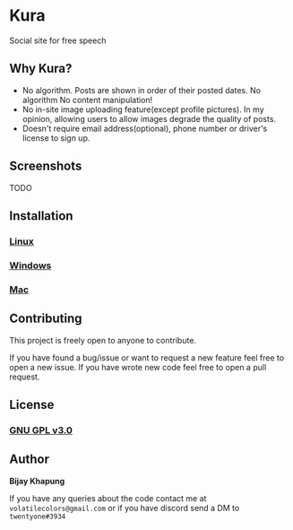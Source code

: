 # Kura

Social site for free speech

## Why Kura?

- No algorithm. Posts are shown in order of their posted dates. No algorithm No content manipulation!
- No in-site image uploading feature(except profile pictures). In my opinion, allowing users to allow images degrade the quality of posts.
- Doesn't require email address(optional), phone number or driver's license to sign up.

## Screenshots

TODO

## Installation

### [Linux](https://github.com/volatileColors/kura/wiki/linux-installation)
### [Windows](https://github.com/volatileColors/kura/wiki/windows-installation)
### [Mac](https://github.com/volatileColors/kura/wiki/mac-installation)

## Contributing

This project is freely open to anyone to contribute.

If you have found a bug/issue or want to request a new feature feel free to open a new issue.
If you have wrote new code feel free to open a pull request.

## License

### [GNU GPL v3.0](https://github.com/volatileColors/kura/blob/master/LICENSE)

## Author

**Bijay Khapung**

If you have any queries about the code contact me at `volatilecolors@gmail.com` or if you have discord send a DM to `twentyone#3934`
